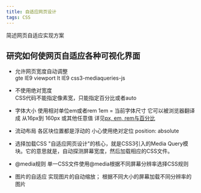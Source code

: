 ```yaml
---
title: 自适应网页设计
tags: CSS
---
```


简述网页自适应实现方案

<!--more-->

## 研究如何使网页自适应各种可视化界面

- 允许网页宽度自动调整  
  gte IE9 viewport
  lt IE9 css3-mediaqueries-js

- 不使用绝对宽度  
  CSS代码不能指定像素宽，只能指定百分比或者auto

- 字体大小
  使用相对单位em或者rem
  1em = 当前字体尺寸
  它可以被浏览器翻译成 从16px到 160px 或其他任意值
  详见[px, em, rem与百分比]()

- 流动布局
  各区块位置都是浮动的
  小心使用绝对定位 position: absolute

- 选择加载CSS
  "自适应网页设计"的核心，就是CSS3引入的Media Query模块。它的意思就是，自动探测屏幕宽度，然后加载相应的CSS文件。

- @media规则
  单一CSS文件使用@media根据不同屏幕分辨率选择CSS规则

- 图片的自适应
  实现图片的自动缩放；
  根据不同大小的屏幕加载不同分辨率的图片